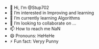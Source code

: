 - 👋 Hi, I’m @Stup702
- 👀 I’m interested in Improving and learning
- 🌱 I’m currently learning Algorithms
- 💞️ I’m looking to collaborate on ...
- 📫 How to reach me NaN
- 😄 Pronouns: HeHeHe
- ⚡ Fun fact: Veryy Punny

<!---
Stup702/Stup702 is a ✨ special ✨ repository because its `README.md` (this file) appears on your GitHub profile.
You can click the Preview link to take a look at your changes.
--->
